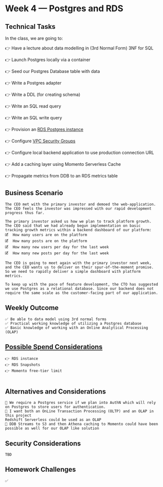 # Week 4 — Postgres and RDS

## Technical Tasks
In the class, we are going to:

👉 Have a lecture about data modelling in (3rd Normal Form) 3NF for SQL

👉 Launch Postgres locally via a container

👉 Seed our Postgres Database table with data

👉 Write a Postgres adapter

👉 Write a DDL (for creating schema)

👉 Write an SQL read query

👉 Write an SQL write query

👉 Provision an [RDS Postgres instance](https://docs.aws.amazon.com/AmazonRDS/latest/UserGuide/CHAP_PostgreSQL.html)

👉 Configure [VPC Security Groups](https://docs.aws.amazon.com/vpc/latest/userguide/VPC_SecurityGroups.html)

👉 Configure local backend application to use production connection URL

👉 Add a caching layer using Momento Serverless Cache

👉 Propagate metrics from DDB to an RDS metrics table 

## Business Scenario
```
The CEO met with the primary investor and demoed the web-application. The CEO feels the investor was impressed with our rapid development progress thus far.

The primary investor asked us how we plan to track platform growth. The CEO said that we had already begun implementation on basic tracking growth metrics within a backend dashboard of our platform:
🗹  How many users are on the platform
🗹  How many posts are on the platform
🗹  How many new users per day for the last week
🗹  How many new posts per day for the last week

The CEO is going to meet again with the primary investor next week, and the CEO wants us to deliver on their spur-of-the-moment promise. So we need to rapidly deliver a simple dashboard with platform metrics.

To keep up with the pace of feature development, the CTO has suggested we use Postgres as a relational database. Since our backend does not require the same scale as the customer-facing part of our application.

```
## Weekly Outcome
```
✅ Be able to data model using 3rd normal forms
✅ Practical working knowledge of utilizing a Postgres database
✅ Basic knowledge of working with an Online Analytical Processing (OLAP)

```
## [Possible Spend Considerations](https://docs.google.com/document/d/10Hec7Or1ZUedl0ye-05mVPhYFR5-ySh2K8ZbFqTxu1w/edit#bookmark=id.z4yyfmaafnom)
```
👉 RDS instance
👉 RDS Snapshots
👉 Momento free-tier limit


```
## Alternatives and Considerations
```
📎 We require a Postgres service if we plan into AuthN which will rely on Postgres to store users for authentication.
📎 I want both an OnLine Transaction Processing (OLTP) and an OLAP in this project
Redshift Serverless could be used as an OLAP
📎 DDB Streams to S3 and then Athena caching to Momento could have been possible as well for our OLAP like solution

```

## Security Considerations
```
TBD
```

## Homework Challenges 
``` 
✅ 
```